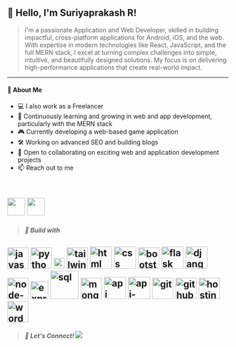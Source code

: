 ## **👋 Hello, I'm Suriyaprakash R!**

>I'm a passionate Application and Web Developer, skilled in building impactful, cross-platform applications for Android, iOS, and the web. With expertise in modern technologies like React, JavaScript, and the full MERN stack, I excel at turning complex challenges into simple, intuitive, and beautifully designed solutions. My focus is on delivering high-performance applications that create real-world impact.
---
#### 🚀 About Me

- 💻 I also work as a Freelancer  
- 🌱 Continuously learning and growing in web and app development, particularly with the MERN stack  
- 🎮 Currently developing a web-based game application  
- 🛠️ Working on advanced SEO and building blogs  
- 💼 Open to collaborating on exciting web and application development projects  
- 📫 Reach out to me

<br />[<img src="https://img.shields.io/badge/LinkedIn-0077B5?style=for-the-badge&logo=linkedin&logoColor=white" height="40px" width="auto" />](https://www.linkedin.com/in/suriya-prakash-r-71b559238/) [<img src="https://img.shields.io/badge/Gmail-D14836?style=for-the-badge&logo=gmail&logoColor=white" height="40px" width="auto" />](mailto:suryadr1111@gmail.com?subject=Subject%20Here&body=Body%20text%20here
)
---
>#### *💼 Build with*

<img width="48" height="48" src="https://img.icons8.com/color/48/javascript--v1.png" alt="javascript--v1"/> <img width="48" height="48" src="https://img.icons8.com/color/48/python--v1.png" alt="python--v1"/> <img width="24" height="24" src="https://img.icons8.com/external-tal-revivo-color-tal-revivo/24/external-react-a-javascript-library-for-building-user-interfaces-logo-color-tal-revivo.png" alt="external-react-a-javascript-library-for-building-user-interfaces-logo-color-tal-revivo"/> <img width="48" height="48" src="https://img.icons8.com/color/48/tailwindcss.png" alt="tailwindcss"/> <img width="50" height="50" src="https://img.icons8.com/ios/50/html.png" alt="html"/> <img width="50" height="50" src="https://img.icons8.com/ios/50/css.png" alt="css"/> <img width="48" height="48" src="https://img.icons8.com/color/48/bootstrap--v2.png" alt="bootstrap--v2"/> <img width="50" height="50" src="https://img.icons8.com/ios/50/flask.png" alt="flask"/> <img width="50" height="50" src="https://img.icons8.com/ios/50/django.png" alt="django"/> <img width="48" height="48" src="https://img.icons8.com/fluency/48/node-js.png" alt="node-js"/> <img width="40" height="40" src="https://img.icons8.com/office/40/express-js.png" alt="express-js"/> <img width="64" height="64" src="https://img.icons8.com/arcade/64/sql.png" alt="sql"/> <img width="48" height="48" src="https://img.icons8.com/color/48/mongodb.png" alt="mongodb"/> <img width="50" height="50" src="https://img.icons8.com/ios/50/api.png" alt="api"/> <img width="50" height="50" src="https://img.icons8.com/ios-filled/50/api-settings.png" alt="api-settings"/> <img width="48" height="48" src="https://img.icons8.com/color/48/git.png" alt="git"/> <img width="48" height="48" src="https://img.icons8.com/material-rounded/48/github.png" alt="github"/> <img width="48" height="48" src="https://img.icons8.com/color/48/hosting.png" alt="hosting"/> <img width="48" height="48" src="https://img.icons8.com/color/48/wordpress.png" alt="wordpress"/> 
---
>#### *💬 Let's Connect!*  [<img src="https://img.shields.io/badge/LinkedIn-0077B5?style=for-the-badge&logo=linkedin&logoColor=white" />](https://www.linkedin.com/in/suriya-prakash-r-71b559238/)
